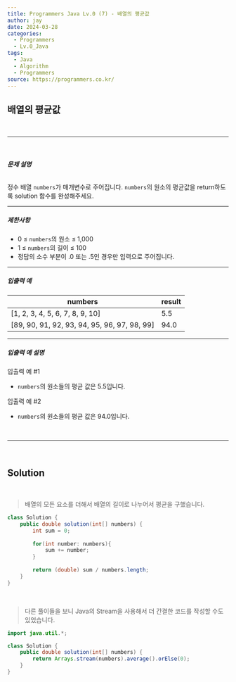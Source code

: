 ```yaml
---
title: Programmers Java Lv.0 (7) - 배열의 평균값
author: jay
date: 2024-03-28
categories:
  - Programmers
  - Lv.0_Java
tags:
  - Java
  - Algorithm
  - Programmers
source: https://programmers.co.kr/
---
```

## **배열의 평균값**

<br />

---

<br/>

###### **문제 설명**

정수 배열 `numbers`가 매개변수로 주어집니다. `numbers`의 원소의 평균값을 return하도록 solution 함수를 완성해주세요.

---

##### **제한사항**

- 0 ≤ `numbers`의 원소 ≤ 1,000
- 1 ≤ `numbers`의 길이 ≤ 100
- 정답의 소수 부분이 .0 또는 .5인 경우만 입력으로 주어집니다.

---

##### 입출력 예

|numbers|result|
|---|---|
|[1, 2, 3, 4, 5, 6, 7, 8, 9, 10]|5.5|
|[89, 90, 91, 92, 93, 94, 95, 96, 97, 98, 99]|94.0|

---

##### **입출력 예 설명**

입출력 예 #1

- `numbers`의 원소들의 평균 값은 5.5입니다.

입출력 예 #2

- `numbers`의 원소들의 평균 값은 94.0입니다.



<br />

---

<br/>


## **Solution**
<br/>

> 배열의 모든 요소를 더해서 배열의 길이로 나누어서 평균을 구했습니다.

```java
class Solution {
    public double solution(int[] numbers) {
	    int sum = 0;
	    
		for(int number: numbers){
			sum += number;
        }
        
        return (double) sum / numbers.length;
    }
}
```

<br/>

> 다른 풀이들을 보니 Java의 Stream을 사용해서 더 간결한 코드를 작성할 수도 있었습니다.

```java
import java.util.*;

class Solution {
    public double solution(int[] numbers) {
        return Arrays.stream(numbers).average().orElse(0);
	}
}
```


